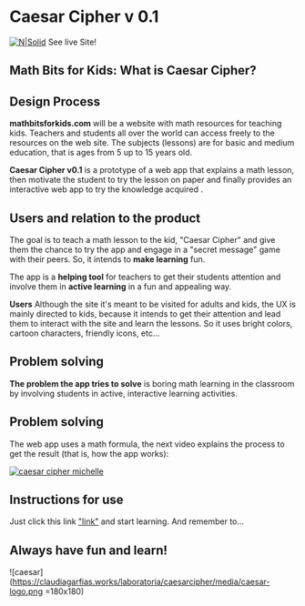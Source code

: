 # Caesar Cipher v 0.1


[![N|Solid](https://claudiagarfias.works/laboratoria/caesarcipher/media/caesar-logo50px.png)](https://claudiagarfias.works/laboratoria/caesarcipher) See live Site!

## Math Bits for Kids: What is Caesar Cipher?


## Design Process 

**mathbitsforkids.com** will be a website with math resources for teaching kids. Teachers and students all over the world can access freely to the resources on the web site. The subjects (lessons) are for basic and medium education, that is ages from 5 up to 15 years old.

**Caesar Cipher v0.1** is a prototype of a web app that explains a math lesson, then motivate the student to try the lesson on paper and finally provides an interactive web app to try the knowledge acquired .

## Users and relation to the product


The goal is to teach a math lesson to the kid, "Caesar Cipher" and give them the chance to try the app and engage in a "secret message" game with their peers. So, it intends to **make learning** fun.

The app is a **helping tool** for teachers to get their students attention and involve them in **active learning** in a fun and appealing way.

**Users**
Although the site it's meant to be visited for adults and kids, the UX is mainly directed to kids, because it intends to get their attention and lead them to interact with the site and learn the lessons. So it uses bright colors, cartoon characters, friendly icons, etc...

## Problem solving

**The problem the app tries to solve** is boring math learning in the classroom by involving students in active, interactive learning activities.

## Problem solving
The web app uses a math formula, the next video explains the process to get the result (that is, how the app works):

[![caesar cipher michelle](https://img.youtube.com/vi/zd8eVrXhs7Y/0.jpg)](https://www.youtube.com/watch?v=zd8eVrXhs7Y)

## Instructions for use 

Just click this link ["link"](http://claudiagarfias.works/) and start learning. And remember to...





## Always have fun and learn!
 ![caesar](https://claudiagarfias.works/laboratoria/caesarcipher/media/caesar-logo.png =180x180)



